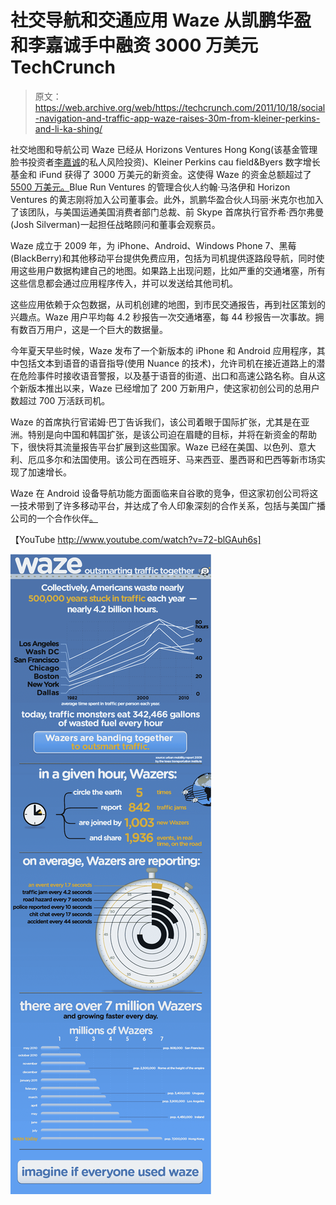 # 社交导航和交通应用 Waze 从凯鹏华盈和李嘉诚手中融资 3000 万美元 TechCrunch

> 原文：<https://web.archive.org/web/https://techcrunch.com/2011/10/18/social-navigation-and-traffic-app-waze-raises-30m-from-kleiner-perkins-and-li-ka-shing/>

社交地图和导航公司 Waze 已经从 Horizons Ventures Hong Kong(该基金管理脸书投资者[李嘉诚](https://web.archive.org/web/20230204232800/http://www.crunchbase.com/person/li-ka-shing)的私人风险投资)、Kleiner Perkins cau field&Byers 数字增长基金和 iFund 获得了 3000 万美元的新资金。这使得 Waze 的资金总额超过了[5500 万美元。](https://web.archive.org/web/20230204232800/http://www.crunchbase.com/company/waze)Blue Run Ventures 的管理合伙人约翰·马洛伊和 Horizon Ventures 的黄志刚将加入公司董事会。此外，凯鹏华盈合伙人玛丽·米克尔也加入了该团队，与美国运通美国消费者部门总裁、前 Skype 首席执行官乔希·西尔弗曼(Josh Silverman)一起担任战略顾问和董事会观察员。

Waze 成立于 2009 年，为 iPhone、Android、Windows Phone 7、黑莓(BlackBerry)和其他移动平台提供免费应用，包括为司机提供逐路段导航，同时使用这些用户数据构建自己的地图。如果路上出现问题，比如严重的交通堵塞，所有这些信息都会通过应用程序传入，并可以发送给其他司机。

这些应用依赖于众包数据，从司机创建的地图，到市民交通报告，再到社区策划的兴趣点。Waze 用户平均每 4.2 秒报告一次交通堵塞，每 44 秒报告一次事故。拥有数百万用户，这是一个巨大的数据量。

今年夏天早些时候，Waze 发布了一个新版本的 iPhone 和 Android 应用程序，其中包括文本到语音的语音指导(使用 Nuance 的技术)，允许司机在接近道路上的潜在危险事件时接收语音警报，以及基于语音的街道、出口和高速公路名称。自从这个新版本推出以来，Waze 已经增加了 200 万新用户，使这家初创公司的总用户数超过 700 万活跃司机。

Waze 的首席执行官诺姆·巴丁告诉我们，该公司着眼于国际扩张，尤其是在亚洲。特别是向中国和韩国扩张，是该公司迫在眉睫的目标，并将在新资金的帮助下，很快将其流量报告平台扩展到这些国家。Waze 已经在美国、以色列、意大利、厄瓜多尔和法国使用。该公司在西班牙、马来西亚、墨西哥和巴西等新市场实现了加速增长。

Waze 在 Android 设备导航功能方面面临来自谷歌的竞争，但这家初创公司将这一技术带到了许多移动平台，并达成了令人印象深刻的合作关系，包括与美国广播公司的一个合作伙伴[。](https://web.archive.org/web/20230204232800/http://blogs.wsj.com/digits/2011/07/05/traffic-app-waze-abc-team-up-to-fight-carmageddon-in-l-a/)

【YouTube http://www.youtube.com/watch?v=72-blGAuh6s]

![](img/d16ab09f00952b89bb2405fcd91f47fb.png)